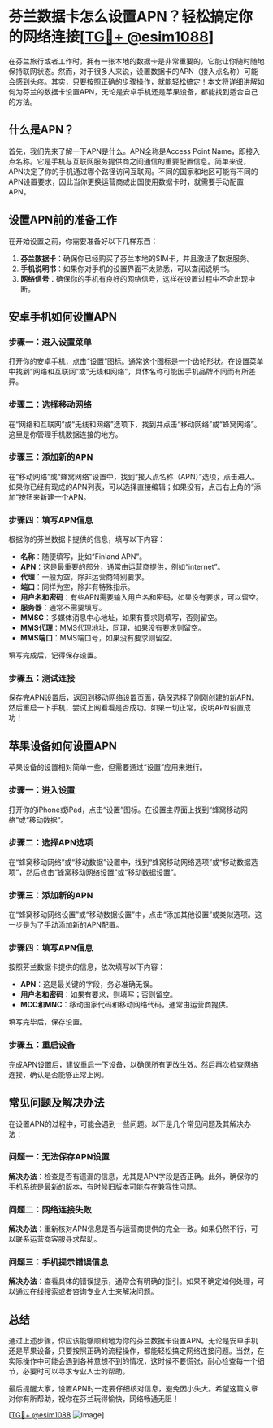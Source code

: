 # 芬兰数据卡怎么设置APN？轻松搞定你的网络连接[[TG💪+ @esim1088](https://t.me/s/esim1088)]

在芬兰旅行或者工作时，拥有一张本地的数据卡是非常重要的，它能让你随时随地保持联网状态。然而，对于很多人来说，设置数据卡的APN（接入点名称）可能会感到头疼。其实，只要按照正确的步骤操作，就能轻松搞定！本文将详细讲解如何为芬兰的数据卡设置APN，无论是安卓手机还是苹果设备，都能找到适合自己的方法。

## 什么是APN？

首先，我们先来了解一下APN是什么。APN全称是Access Point Name，即接入点名称。它是手机与互联网服务提供商之间通信的重要配置信息。简单来说，APN决定了你的手机通过哪个路径访问互联网。不同的国家和地区可能有不同的APN设置要求，因此当你更换运营商或出国使用数据卡时，就需要手动配置APN。

## 设置APN前的准备工作

在开始设置之前，你需要准备好以下几样东西：

1. **芬兰数据卡**：确保你已经购买了芬兰本地的SIM卡，并且激活了数据服务。
2. **手机说明书**：如果你对手机的设置界面不太熟悉，可以查阅说明书。
3. **网络信号**：确保你的手机有良好的网络信号，这样在设置过程中不会出现中断。

## 安卓手机如何设置APN

### 步骤一：进入设置菜单

打开你的安卓手机，点击“设置”图标。通常这个图标是一个齿轮形状。在设置菜单中找到“网络和互联网”或“无线和网络”，具体名称可能因手机品牌不同而有所差异。

### 步骤二：选择移动网络

在“网络和互联网”或“无线和网络”选项下，找到并点击“移动网络”或“蜂窝网络”。这里是你管理手机数据连接的地方。

### 步骤三：添加新的APN

在“移动网络”或“蜂窝网络”设置中，找到“接入点名称（APN）”选项，点击进入。如果你已经有现成的APN列表，可以选择直接编辑；如果没有，点击右上角的“添加”按钮来新建一个APN。

### 步骤四：填写APN信息

根据你的芬兰数据卡提供的信息，填写以下内容：
- **名称**：随便填写，比如“Finland APN”。
- **APN**：这是最重要的部分，通常由运营商提供，例如“internet”。
- **代理**：一般为空，除非运营商特别要求。
- **端口**：同样为空，除非有特殊指示。
- **用户名和密码**：有些APN需要输入用户名和密码，如果没有要求，可以留空。
- **服务器**：通常不需要填写。
- **MMSC**：多媒体消息中心地址，如果有要求则填写，否则留空。
- **MMS代理**：MMS代理地址，同理，如果没有要求则留空。
- **MMS端口**：MMS端口号，如果没有要求则留空。

填写完成后，记得保存设置。

### 步骤五：测试连接

保存完APN设置后，返回到移动网络设置页面，确保选择了刚刚创建的新APN。然后重启一下手机，尝试上网看看是否成功。如果一切正常，说明APN设置成功！

## 苹果设备如何设置APN

苹果设备的设置相对简单一些，但需要通过“设置”应用来进行。

### 步骤一：进入设置

打开你的iPhone或iPad，点击“设置”图标。在设置主界面上找到“蜂窝移动网络”或“移动数据”。

### 步骤二：选择APN选项

在“蜂窝移动网络”或“移动数据”设置中，找到“蜂窝移动网络选项”或“移动数据选项”，然后点击“蜂窝移动网络设置”或“移动数据设置”。

### 步骤三：添加新的APN

在“蜂窝移动网络设置”或“移动数据设置”中，点击“添加其他设置”或类似选项。这一步是为了手动添加新的APN配置。

### 步骤四：填写APN信息

按照芬兰数据卡提供的信息，依次填写以下内容：
- **APN**：这是最关键的字段，务必准确无误。
- **用户名和密码**：如果有要求，则填写；否则留空。
- **MCC和MNC**：移动国家代码和移动网络代码，通常由运营商提供。

填写完毕后，保存设置。

### 步骤五：重启设备

完成APN设置后，建议重启一下设备，以确保所有更改生效。然后再次检查网络连接，确认是否能够正常上网。

## 常见问题及解决办法

在设置APN的过程中，可能会遇到一些问题。以下是几个常见问题及其解决办法：

### 问题一：无法保存APN设置

**解决办法**：检查是否有遗漏的信息，尤其是APN字段是否正确。此外，确保你的手机系统是最新的版本，有时候旧版本可能存在兼容性问题。

### 问题二：网络连接失败

**解决办法**：重新核对APN信息是否与运营商提供的完全一致。如果仍然不行，可以联系运营商客服寻求帮助。

### 问题三：手机提示错误信息

**解决办法**：查看具体的错误提示，通常会有明确的指引。如果不确定如何处理，可以通过在线搜索或者咨询专业人士来解决问题。

## 总结

通过上述步骤，你应该能够顺利地为你的芬兰数据卡设置APN。无论是安卓手机还是苹果设备，只要按照正确的流程操作，都能轻松搞定网络连接问题。当然，在实际操作中可能会遇到各种意想不到的情况，这时候不要慌张，耐心检查每一个细节，必要时可以寻求专业人士的帮助。

最后提醒大家，设置APN时一定要仔细核对信息，避免因小失大。希望这篇文章对你有所帮助，祝你在芬兰玩得愉快，网络畅通无阻！

[[TG💪+ @esim1088](https://t.me/s/esim1088) ![Image](https://i.postimg.cc/4NQfJmqS/Snipaste-2025-05-13-00-14-12.png)]